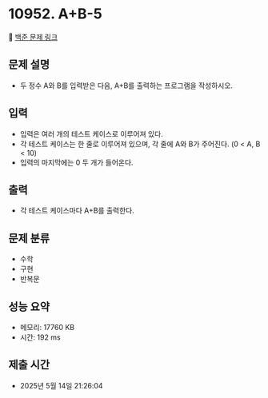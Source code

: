 # 10952. A+B-5  
🔗 [백준 문제 링크](https://www.acmicpc.net/problem/10952)

## 문제 설명
- 두 정수 A와 B를 입력받은 다음, A+B를 출력하는 프로그램을 작성하시오.
## 입력
- 입력은 여러 개의 테스트 케이스로 이루어져 있다.
- 각 테스트 케이스는 한 줄로 이루어져 있으며, 각 줄에 A와 B가 주어진다. (0 < A, B < 10)
- 입력의 마지막에는 0 두 개가 들어온다.
## 출력
- 각 테스트 케이스마다 A+B를 출력한다.
## 문제 분류
- 수학
- 구현
- 반복문
## 성능 요약
- 메모리: 17760 KB
- 시간: 192 ms
## 제출 시간
- 2025년 5월 14일 21:26:04